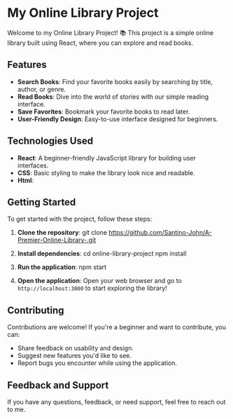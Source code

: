 # My Online Library Project

Welcome to my Online Library Project! 📚 This project is a simple online library built using React, where you can explore and read books.

## Features

- **Search Books**: Find your favorite books easily by searching by title, author, or genre.
- **Read Books**: Dive into the world of stories with our simple reading interface.
- **Save Favorites**: Bookmark your favorite books to read later.
- **User-Friendly Design**: Easy-to-use interface designed for beginners.

## Technologies Used

- **React**: A beginner-friendly JavaScript library for building user interfaces.
- **CSS**: Basic styling to make the library look nice and readable.
- **Html**:

## Getting Started

To get started with the project, follow these steps:

1. **Clone the repository**:
git clone https://github.com/Santino-John/A-Premier-Online-Library-.git

2. **Install dependencies**:
cd online-library-project
npm install

3. **Run the application**:
npm start

4. **Open the application**:
Open your web browser and go to `http://localhost:3000` to start exploring the library!

## Contributing

Contributions are welcome! If you're a beginner and want to contribute, you can:
- Share feedback on usability and design.
- Suggest new features you'd like to see.
- Report bugs you encounter while using the application.

## Feedback and Support

If you have any questions, feedback, or need support, feel free to reach out to me.

